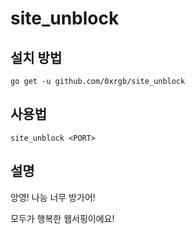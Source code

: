 # site_unblock

## 설치 방법

```
go get -u github.com/0xrgb/site_unblock
```

## 사용법

```
site_unblock <PORT>
```

## 설명

앙영! 나능 너무 방가어!

모두가 행복한 웹서핑이에요!
